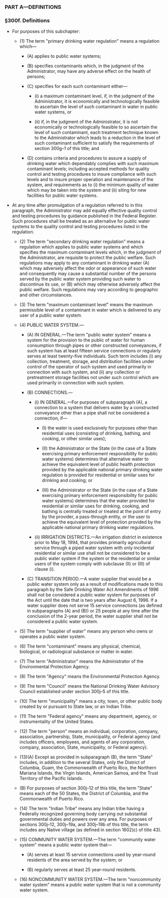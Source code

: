 ### PART A—DEFINITIONS

### §300f. Definitions
* For purposes of this subchapter:

  * (1) The term "primary drinking water regulation" means a regulation which—

    * (A) applies to public water systems;

    * (B) specifies contaminants which, in the judgment of the Administrator, may have any adverse effect on the health of persons;

    * (C) specifies for each such contaminant either—

      * (i) a maximum contaminant level, if, in the judgment of the Administrator, it is economically and technologically feasible to ascertain the level of such contaminant in water in public water systems, or

      * (ii) if, in the judgment of the Administrator, it is not economically or technologically feasible to so ascertain the level of such contaminant, each treatment technique known to the Administrator which leads to a reduction in the level of such contaminant sufficient to satisfy the requirements of section 300g–1 of this title; and


    * (D) contains criteria and procedures to assure a supply of drinking water which dependably complies with such maximum contaminant levels; including accepted methods for quality control and testing procedures to insure compliance with such levels and to insure proper operation and maintenance of the system, and requirements as to (i) the minimum quality of water which may be taken into the system and (ii) siting for new facilities for public water systems.


* At any time after promulgation of a regulation referred to in this paragraph, the Administrator may add equally effective quality control and testing procedures by guidance published in the Federal Register. Such procedures shall be treated as an alternative for public water systems to the quality control and testing procedures listed in the regulation.

  * (2) The term "secondary drinking water regulation" means a regulation which applies to public water systems and which specifies the maximum contaminant levels which, in the judgment of the Administrator, are requisite to protect the public welfare. Such regulations may apply to any contaminant in drinking water (A) which may adversely affect the odor or appearance of such water and consequently may cause a substantial number of the persons served by the public water system providing such water to discontinue its use, or (B) which may otherwise adversely affect the public welfare. Such regulations may vary according to geographic and other circumstances.

  * (3) The term "maximum contaminant level" means the maximum permissible level of a contaminant in water which is delivered to any user of a public water system.

  * (4) PUBLIC WATER SYSTEM.—

    * (A) IN GENERAL.—The term "public water system" means a system for the provision to the public of water for human consumption through pipes or other constructed conveyances, if such system has at least fifteen service connections or regularly serves at least twenty-five individuals. Such term includes (i) any collection, treatment, storage, and distribution facilities under control of the operator of such system and used primarily in connection with such system, and (ii) any collection or pretreatment storage facilities not under such control which are used primarily in connection with such system.

    * (B) CONNECTIONS.—

      * (i) IN GENERAL.—For purposes of subparagraph (A), a connection to a system that delivers water by a constructed conveyance other than a pipe shall not be considered a connection, if—

        * (I) the water is used exclusively for purposes other than residential uses (consisting of drinking, bathing, and cooking, or other similar uses);

        * (II) the Administrator or the State (in the case of a State exercising primary enforcement responsibility for public water systems) determines that alternative water to achieve the equivalent level of public health protection provided by the applicable national primary drinking water regulation is provided for residential or similar uses for drinking and cooking; or

        * (III) the Administrator or the State (in the case of a State exercising primary enforcement responsibility for public water systems) determines that the water provided for residential or similar uses for drinking, cooking, and bathing is centrally treated or treated at the point of entry by the provider, a pass-through entity, or the user to achieve the equivalent level of protection provided by the applicable national primary drinking water regulations.


      * (ii) IRRIGATION DISTRICTS.—An irrigation district in existence prior to May 18, 1994, that provides primarily agricultural service through a piped water system with only incidental residential or similar use shall not be considered to be a public water system if the system or the residential or similar users of the system comply with subclause (II) or (III) of clause (i).


    * (C) TRANSITION PERIOD.—A water supplier that would be a public water system only as a result of modifications made to this paragraph by the Safe Drinking Water Act Amendments of 1996 shall not be considered a public water system for purposes of the Act until the date that is two years after August 6, 1996. If a water supplier does not serve 15 service connections (as defined in subparagraphs (A) and (B)) or 25 people at any time after the conclusion of the 2-year period, the water supplier shall not be considered a public water system.


  * (5) The term "supplier of water" means any person who owns or operates a public water system.

  * (6) The term "contaminant" means any physical, chemical, biological, or radiological substance or matter in water.

  * (7) The term "Administrator" means the Administrator of the Environmental Protection Agency.

  * (8) The term "Agency" means the Environmental Protection Agency.

  * (9) The term "Council" means the National Drinking Water Advisory Council established under section 300j–5 of this title.

  * (10) The term "municipality" means a city, town, or other public body created by or pursuant to State law, or an Indian Tribe.

  * (11) The term "Federal agency" means any department, agency, or instrumentality of the United States.

  * (12) The term "person" means an individual, corporation, company, association, partnership, State, municipality, or Federal agency (and includes officers, employees, and agents of any corporation, company, association, State, municipality, or Federal agency).

  * (13)(A) Except as provided in subparagraph (B), the term "State" includes, in addition to the several States, only the District of Columbia, Guam, the Commonwealth of Puerto Rico, the Northern Mariana Islands, the Virgin Islands, American Samoa, and the Trust Territory of the Pacific Islands.

  * (B) For purposes of section 300j–12 of this title, the term "State" means each of the 50 States, the District of Columbia, and the Commonwealth of Puerto Rico.

  * (14) The term "Indian Tribe" means any Indian tribe having a Federally recognized governing body carrying out substantial governmental duties and powers over any area. For purposes of sections 300j–12, 300j–19a, and 300j–19b of this title, the term includes any Native village (as defined in section 1602(c) of title 43).

  * (15) COMMUNITY WATER SYSTEM.—The term "community water system" means a public water system that—

    * (A) serves at least 15 service connections used by year-round residents of the area served by the system; or

    * (B) regularly serves at least 25 year-round residents.


  * (16) NONCOMMUNITY WATER SYSTEM.—The term "noncommunity water system" means a public water system that is not a community water system.